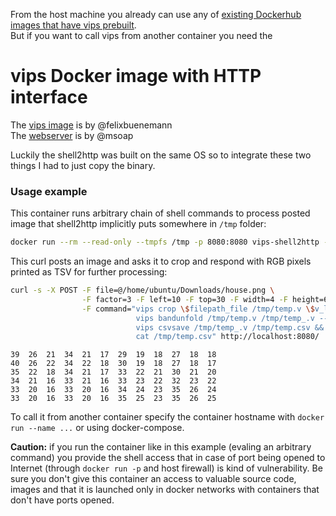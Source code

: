 From the host machine you already can use any of [existing Dockerhub images that have vips prebuilt](https://hub.docker.com/search?q=vips&type=image).  
But if you want to call vips from another container you need the

# vips Docker image with HTTP interface

The [vips image](https://github.com/felixbuenemann/vips-alpine) is by @felixbuenemann  
The [webserver](https://github.com/msoap/shell2http) is by @msoap

Luckily the shell2http was built on the same OS so to integrate these two things I had to just copy the binary.

### Usage example

This container runs arbitrary chain of shell commands to process posted image that shell2http implicitly puts somewhere in `/tmp` folder:

```bash
docker run --rm --read-only --tmpfs /tmp -p 8080:8080 vips-shell2http -show-errors -form / "eval \$v_command"
```

This curl posts an image and asks it to crop and respond with RGB pixels printed as TSV for further processing:

```bash
curl -s -X POST -F file=@/home/ubuntu/Downloads/house.png \
                -F factor=3 -F left=10 -F top=30 -F width=4 -F height=6 \
                -F command="vips crop \$filepath_file /tmp/temp.v \$v_left \$v_top \$v_width \$v_height &&
                            vips bandunfold /tmp/temp.v /tmp/temp_.v --factor \$v_factor &&
                            vips csvsave /tmp/temp_.v /tmp/temp.csv &&
                            cat /tmp/temp.csv" http://localhost:8080/

```
```
39  26  21  34  21  17  29  19  18  27  18  18
40  26  22  34  22  18  30  19  18  27  18  17
35  22  18  34  21  17  33  22  21  30  21  20
34  21  16  33  21  16  33  23  22  32  23  22
33  20  16  33  20  16  34  24  23  35  26  24
33  20  16  33  20  16  35  25  23  35  26  25
```

To call it from another container specify the container hostname with `docker run --name ...` or using docker-compose.

**Caution:** if you run the container like in this example (evaling an arbitrary command) you provide the shell access that in case of port being opened to Internet (through `docker run -p` and host firewall) is kind of vulnerability. Be sure you don't give this container an access to valuable source code, images and that it is launched only in docker networks with containers that don't have ports opened.
